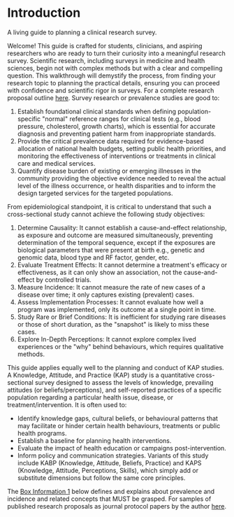 # Introduction

A living guide to planning a clinical research survey.

Welcome! This guide is crafted for students, clinicians, and aspiring researchers who are ready to turn their curiosity into a meaningful research survey. Scientific research, including surveys in medicine and health sciences, begin not with complex methods but with a clear and compelling question. This walkthrough will demystify the process, from finding your research topic to planning the practical details, ensuring you can proceed with confidence and scientific rigor in surveys. For a complete research proposal outline [here](https://drive.google.com/file/d/1HInSYC0M81OhANMIBBqCcI7r_gJmsJqO/view?usp=share_link). Survey research or prevalence studies are good to:

1. Establish foundational clinical standards when defining population-specific "normal" reference ranges for clinical tests (e.g., blood pressure, cholesterol, growth charts), which is essential for accurate diagnosis and preventing patient harm from inappropriate standards.
2. Provide the critical prevalence data required for evidence-based allocation of national health budgets, setting public health priorities, and monitoring the effectiveness of interventions or treatments in clinical care and medical services.
3. Quantify disease burden of existing or emerging illnesses in the community providing the objective evidence needed to reveal the actual level of the illness occurrence, or health disparities and to inform the design targeted services for the targeted populations.

From epidemiological standpoint, it is critical to understand that such a cross-sectional study cannot achieve the following study objectives:

1. Determine Causality: It cannot establish a cause-and-effect relationship, as exposure and outcome are measured simultaneously, preventing determination of the temporal sequence, except if the exposures are biological parameters that were present at birth e.g., genetic and genomic data, blood type and RF factor, gender, etc.
2. Evaluate Treatment Effects: It cannot determine a treatment's efficacy or effectiveness, as it can only show an association, not the cause-and-effect by controlled trials.
3. Measure Incidence: It cannot measure the rate of new cases of a disease over time; it only captures existing (prevalent) cases.
4. Assess Implementation Processes: It cannot evaluate how well a program was implemented, only its outcome at a single point in time.
5. Study Rare or Brief Conditions: It is inefficient for studying rare diseases or those of short duration, as the "snapshot" is likely to miss these cases.
6. Explore In-Depth Perceptions: It cannot explore complex lived experiences or the "why" behind behaviours, which requires qualitative methods.

This guide applies equally well to the planning and conduct of KAP studies. A Knowledge, Attitude, and Practice (KAP) study is a quantitative cross-sectional survey designed to assess the levels of knowledge, prevailing attitudes (or beliefs/perceptions), and self-reported practices of a specific population regarding a particular health issue, disease, or treatment/intervention. It is often used to:

* Identify knowledge gaps, cultural beliefs, or behavioural patterns that may facilitate or hinder certain health behaviours, treatments or public health programs.
* Establish a baseline for planning health interventions.
* Evaluate the impact of health education or campaigns post-intervention.
* Inform policy and communication strategies. Variants of this study include KABP (Knowledge, Attitude, Beliefs, Practice) and KAPS (Knowledge, Attitude, Perceptions, Skills), which simply add or substitute dimensions but follow the same core principles.

The [Box Information 1](resources/box-1-prevalence-incidence.md) below defines and explains about prevalence and incidence and related concepts that MUST be grasped. For samples of published research proposals as journal protocol papers by the author [here](https://drive.google.com/drive/folders/1c4OavVFVQElKiW73voaSRbi792nwLt3U?usp=share_link).

